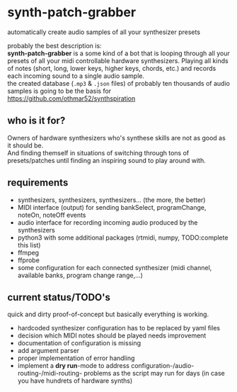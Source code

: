 # synth-patch-grabber
automatically create audio samples of all your synthesizer presets  

probably the best description is:  
**synth-patch-grabber** is a some kind of a bot that is looping through all your presets of all your midi controllable hardware synthesizers. Playing all kinds of notes (short, long, lower keys, higher keys, chords, etc.) and records each incoming sound to a single audio sample.  
the created database (`.mp3` & `.json` files) of probably ten thousands of audio samples is going to be the basis for https://github.com/othmar52/synthspiration  

## who is it for?
Owners of hardware synthesizers who's synthese skills are not as good as it should be.  
And finding themself in situations of switching through tons of presets/patches until finding an inspiring sound to play around with.

## requirements
  * synthesizers, synthesizers, synthesizers... (the more, the better)
  * MIDI interface (output) for sending bankSelect, programChange, noteOn, noteOff events
  * audio interface for recording incoming audio produced by the synthesizers
  * python3 with some additional packages (rtmidi, numpy, TODO:complete this list)
  * ffmpeg
  * ffprobe
  * some configuration for each connected synthesizer (midi channel, available banks, program change range,...)

## current status/TODO's
quick and dirty proof-of-concept but basically everything is working.  
  * hardcoded synthesizer configuration has to be replaced by yaml files  
  * decision which MIDI notes should be played needs improvement  
  * documentation of configuration is missing  
  * add argument parser  
  * proper implementation of error handling  
  * implement a **dry run**-mode to address configuration-/audio-routing-/midi-routing- problems as the script may run for days (in case you have hundrets of hardware synths)  

